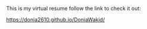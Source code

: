 This is my virtual resume 
follow the link to check it out:

https://donia2610.github.io/DoniaWakid/
